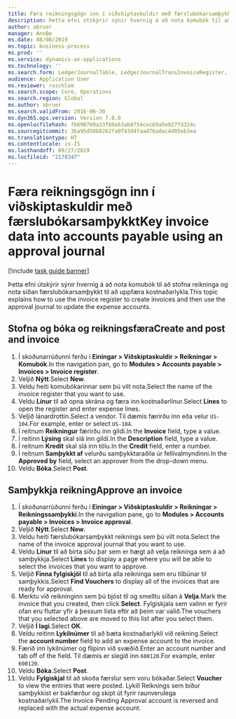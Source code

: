 ```yaml
---
title: Færa reikningsgögn inn í viðskiptaskuldir með færslubókarsamþykkt
description: Þetta efni útskýrir sýnir hvernig á að nota komubók til að stofna reikninga og nota síðan færslubókarsamþykkt til að uppfæra kostnaðarlykla.
author: abruer
manager: AnnBe
ms.date: 08/08/2019
ms.topic: business-process
ms.prod: ''
ms.service: dynamics-ax-applications
ms.technology: ''
ms.search.form: LedgerJournalTable, LedgerJournalTransInvoiceRegister, HcmWorkerLookUp, LedgerJournalTransApprove, LedgerJournalTransApproveFetchVouchers, LedgerTransVoucher
audience: Application User
ms.reviewer: roschlom
ms.search.scope: Core, Operations
ms.search.region: Global
ms.author: abruer
ms.search.validFrom: 2016-06-30
ms.dyn365.ops.version: Version 7.0.0
ms.openlocfilehash: fb690769a33f88e63ab8f54cec69a5e927fd324c
ms.sourcegitcommit: 3ba95d50b8262fa0f43d4faad76adac4d05eb3ea
ms.translationtype: HT
ms.contentlocale: is-IS
ms.lasthandoff: 09/27/2019
ms.locfileid: "2178347"
---
```

# <a name="key-invoice-data-into-accounts-payable-using-an-approval-journal"></a><span data-ttu-id="8d0e6-103">Færa reikningsgögn inn í viðskiptaskuldir með færslubókarsamþykkt</span><span class="sxs-lookup"><span data-stu-id="8d0e6-103">Key invoice data into accounts payable using an approval journal</span></span>

[!include [task guide banner](../../includes/task-guide-banner.md)]

<span data-ttu-id="8d0e6-104">Þetta efni útskýrir sýnir hvernig á að nota komubók til að stofna reikninga og nota síðan færslubókarsamþykkt til að uppfæra kostnaðarlykla.</span><span class="sxs-lookup"><span data-stu-id="8d0e6-104">This topic explains how to use the invoice register to create invoices and then use the approval journal to update the expense accounts.</span></span>

## <a name="create-and-post-and-invoice"></a><span data-ttu-id="8d0e6-105">Stofna og bóka og reikningsfæra</span><span class="sxs-lookup"><span data-stu-id="8d0e6-105">Create and post and invoice</span></span>
1. <span data-ttu-id="8d0e6-106">Í skoðunarrúðunni ferðu í **Einingar > Viðskiptaskuldir > Reikningar > Komubók**.</span><span class="sxs-lookup"><span data-stu-id="8d0e6-106">In the navigation pan, go to **Modules > Accounts payable > Invoices > Invoice register**.</span></span>
2. <span data-ttu-id="8d0e6-107">Veljið **Nýtt**.</span><span class="sxs-lookup"><span data-stu-id="8d0e6-107">Select **New**.</span></span>
3. <span data-ttu-id="8d0e6-108">Veldu heiti komubókarinnar sem þú vilt nota.</span><span class="sxs-lookup"><span data-stu-id="8d0e6-108">Select the name of the invoice register that you want to use.</span></span>
4. <span data-ttu-id="8d0e6-109">Veldu **Línur** til að opna skrána og færa inn kostnaðarlínur.</span><span class="sxs-lookup"><span data-stu-id="8d0e6-109">Select **Lines** to open the register and enter expense lines.</span></span>
5. <span data-ttu-id="8d0e6-110">Veljið lánardrottin.</span><span class="sxs-lookup"><span data-stu-id="8d0e6-110">Select a vendor.</span></span> <span data-ttu-id="8d0e6-111">Til dæmis færirðu inn eða velur `US-104`.</span><span class="sxs-lookup"><span data-stu-id="8d0e6-111">For example, enter or select `US-104`.</span></span>
6. <span data-ttu-id="8d0e6-112">Í reitnum **Reikningur** færirðu inn gildi.</span><span class="sxs-lookup"><span data-stu-id="8d0e6-112">In the **Invoice** field, type a value.</span></span>
7. <span data-ttu-id="8d0e6-113">Í reitinn **Lýsing** skal slá inn gildi.</span><span class="sxs-lookup"><span data-stu-id="8d0e6-113">In the **Description** field, type a value.</span></span>
8. <span data-ttu-id="8d0e6-114">Í reitnum **Kredit** skal slá inn tölu.</span><span class="sxs-lookup"><span data-stu-id="8d0e6-114">In the **Credit** field, enter a number.</span></span>
9. <span data-ttu-id="8d0e6-115">Í reitnum **Samþykkt af** velurðu samþykktaraðila úr fellivalmyndinni.</span><span class="sxs-lookup"><span data-stu-id="8d0e6-115">In the **Approved by** field, select an approver from the drop-down menu.</span></span>
10. <span data-ttu-id="8d0e6-116">Veldu **Bóka**.</span><span class="sxs-lookup"><span data-stu-id="8d0e6-116">Select **Post**.</span></span>

## <a name="approve-an-invoice"></a><span data-ttu-id="8d0e6-117">Samþykkja reikning</span><span class="sxs-lookup"><span data-stu-id="8d0e6-117">Approve an invoice</span></span>
1. <span data-ttu-id="8d0e6-118">Í skoðunarrúðunni ferðu í **Einingar > Viðskiptaskuldir > Reikningar > Reikningssamþykki**.</span><span class="sxs-lookup"><span data-stu-id="8d0e6-118">In the navigation pane, go to **Modules > Accounts payable > Invoices > Invoice approval**.</span></span>
2. <span data-ttu-id="8d0e6-119">Veljið **Nýtt**.</span><span class="sxs-lookup"><span data-stu-id="8d0e6-119">Select **New**.</span></span>
3. <span data-ttu-id="8d0e6-120">Veldu heiti færslubókarsamþykkt reiknings sem þú vilt nota.</span><span class="sxs-lookup"><span data-stu-id="8d0e6-120">Select the name of the invoice approval journal that you want to use.</span></span>
4. <span data-ttu-id="8d0e6-121">Veldu **Línur** til að birta síðu þar sem er hægt að velja reikninga sem á að samþykkja.</span><span class="sxs-lookup"><span data-stu-id="8d0e6-121">Select **Lines** to display a page where you will be able to select the invoices that you want to approve.</span></span>
5. <span data-ttu-id="8d0e6-122">Veljið **Finna fylgiskjöl** til að birta alla reikninga sem eru tilbúnar til samþykkis.</span><span class="sxs-lookup"><span data-stu-id="8d0e6-122">Select **Find Vouchers** to display all of the invoices that are ready for approval.</span></span>
6. <span data-ttu-id="8d0e6-123">Merktu við reikninginn sem þú bjóst til og smelltu síðan á **Velja**.</span><span class="sxs-lookup"><span data-stu-id="8d0e6-123">Mark the invoice that you created, then click **Select**.</span></span> <span data-ttu-id="8d0e6-124">Fylgiskjala sem valinn er fyrir ofan eru fluttar yfir á þessum lista eftir að þeim var valið.</span><span class="sxs-lookup"><span data-stu-id="8d0e6-124">The vouchers that you selected above are moved to this list after you select them.</span></span>  
7. <span data-ttu-id="8d0e6-125">Veljið **Í lagi**.</span><span class="sxs-lookup"><span data-stu-id="8d0e6-125">Select **OK**.</span></span>
8. <span data-ttu-id="8d0e6-126">Veldu reitinn **Lykilnúmer** til að bæta kostnaðarlykli við reikning.</span><span class="sxs-lookup"><span data-stu-id="8d0e6-126">Select the **account number** field to add an expense account to the invoice.</span></span>
9. <span data-ttu-id="8d0e6-127">Færið inn lykilnúmer og flipinn við svæðið.</span><span class="sxs-lookup"><span data-stu-id="8d0e6-127">Enter an account number and tab off of the field.</span></span> <span data-ttu-id="8d0e6-128">Til dæmis er slegið inn `600120`.</span><span class="sxs-lookup"><span data-stu-id="8d0e6-128">For example, enter `600120`.</span></span>
10. <span data-ttu-id="8d0e6-129">Veldu **Bóka**.</span><span class="sxs-lookup"><span data-stu-id="8d0e6-129">Select **Post**.</span></span>
11. <span data-ttu-id="8d0e6-130">Veldu **Fylgiskjal** til að skoða færslur sem voru bókaðar.</span><span class="sxs-lookup"><span data-stu-id="8d0e6-130">Select **Voucher** to view the entries that were posted.</span></span> <span data-ttu-id="8d0e6-131">Lykill Reiknings sem bíður samþykkist er bakfærður og skipt út fyrir raunverulega kostnaðarlykil.</span><span class="sxs-lookup"><span data-stu-id="8d0e6-131">The Invoice Pending Approval account is reversed and replaced with the actual expense account.</span></span>  

